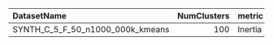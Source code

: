 | DatasetName                      |   NumClusters | metric   | baseline   | compare_suite   |   Double_Inertia |   Hybrid_Inertia |   Rel_Inertia |   Improvement_% |   n_pairs |
|:---------------------------------|--------------:|:---------|:-----------|:----------------|-----------------:|-----------------:|--------------:|----------------:|----------:|
| SYNTH_C_5_F_50_n1000_000k_kmeans |           100 | Inertia  | Double     | Hybrid          |      4.61804e+07 |      5.43219e+07 |        1.1763 |        -17.6299 |         7 |